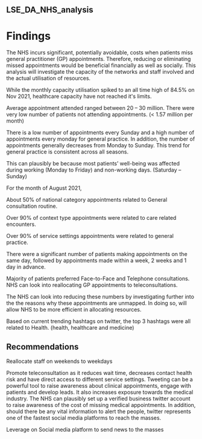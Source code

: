 ## LSE_DA_NHS_analysis


# Findings
The NHS incurs significant, potentially avoidable, costs when patients miss general practitioner (GP) appointments. Therefore, reducing or eliminating missed appointments would be beneficial financially as well as socially. This analysis will investigate the capacity of the networks and staff involved and the actual utilisation of resources.


While the monthly capacity utilisation spiked to an all time high of 84.5% on Nov 2021, 
healthcare capacity have not reached it's limits.

Average appointment attended ranged between 20 – 30 million.
There were very low number of patients not attending appointments. (< 1.57 million per month)

There is a low number of appointments every Sunday and a high number of appointments every monday for general practice. In addition, the number of appointments generally decreases from Monday to Sunday. This trend for general practice is consistent across all seasons.

This can plausibly be because most patients’ well-being was affected during working (Monday to Friday) and non-working days. (Saturday – Sunday)

For the month of August 2021,

About 50% of national category appointments related to General consultation routine.

Over 90% of context type appointments were related to care related encounters.

Over 90% of service settings appointments were related to general practice.

There were a significant number of patients making appointments on the same day, followed by appointments made within a week, 2 weeks and 1 day in advance.

Majority of patients preferred Face-to-Face and Telephone consultations. NHS can look into reallocating GP appointments to teleconsultations.

The NHS can look into reducing these numbers by investigating further into the the reasons why these appointments are unmapped. In doing so, will allow NHS to be more efficient in allocating resources.

Based on current trending hashtags on twitter, the top 3 hashtags were all related to
Health. (health, healthcare and medicine)


## Recommendations
Reallocate staff on weekends to weekdays

Promote teleconsultation as it reduces wait time, decreases contact health risk and have direct access to different service settings.
Tweeting can be a powerful tool to raise awareness about clinical appointments, engage with patients and develop leads. It also increases exposure towards the medical industry. The NHS can plausibly set up a verified business twitter account to raise awareness of the cost of missing medical appointments. In addition, should there be any vital information to alert the people, twitter represents one of the fastest social media platforms to reach the masses.

Leverage on Social media platform to send news to the masses


